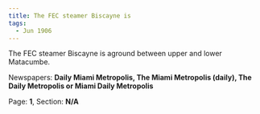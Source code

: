 ```yaml
---  
title: The FEC steamer Biscayne is  
tags:  
  - Jun 1906  
---  
```

  
The FEC steamer Biscayne is aground between upper and lower Matacumbe.  
  
Newspapers: **Daily Miami Metropolis, The Miami Metropolis (daily), The Daily Metropolis or Miami Daily Metropolis**  
  
Page: **1**, Section: **N/A** 
